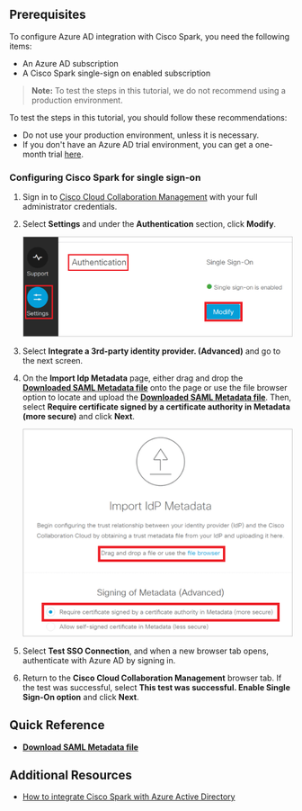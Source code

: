 ## Prerequisites

To configure Azure AD integration with Cisco Spark, you need the following items:

- An Azure AD subscription
- A Cisco Spark single-sign on enabled subscription

> **Note:**
> To test the steps in this tutorial, we do not recommend using a production environment.

To test the steps in this tutorial, you should follow these recommendations:

- Do not use your production environment, unless it is necessary.
- If you don't have an Azure AD trial environment, you can get a one-month trial [here](https://azure.microsoft.com/pricing/free-trial/).

### Configuring Cisco Spark for single sign-on

1. Sign in to [Cisco Cloud Collaboration Management](https://admin.ciscospark.com/) with your full administrator credentials.

2. Select **Settings** and under the **Authentication** section, click **Modify**.
   
    ![Configure Single Sign-On](./media/tutorial_cisco_spark_10.png)
    
3. Select **Integrate a 3rd-party identity provider. (Advanced)** and go to the next screen.

4. On the **Import Idp Metadata** page, either drag and drop the **[Downloaded SAML Metadata file](%metadata:metadataDownloadUrl%)** onto the page or use the file browser option to locate and upload the **[Downloaded SAML Metadata file](%metadata:metadataDownloadUrl%)**. Then, select **Require certificate signed by a certificate authority in Metadata (more secure)** and click **Next**. 
	
	![Configure Single Sign-On](./media/tutorial_cisco_spark_11.png)

5. Select **Test SSO Connection**, and when a new browser tab opens, authenticate with Azure AD by signing in.

6. Return to the **Cisco Cloud Collaboration Management** browser tab. If the test was successful, select **This test was successful. Enable Single Sign-On option** and click **Next**.

## Quick Reference

* **[Download SAML Metadata file](%metadata:metadataDownloadUrl%)**

## Additional Resources

* [How to integrate Cisco Spark with Azure Active Directory](https://docs.microsoft.com/azure/active-directory/active-directory-saas-cisco-spark-tutorial)
